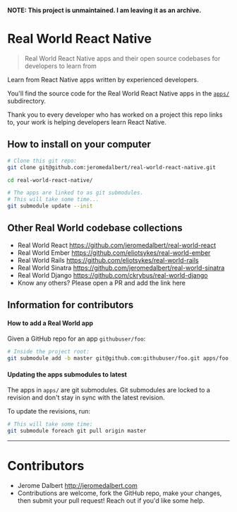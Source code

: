 **NOTE: This project is unmaintained. I am leaving it as an archive.**

# Real World React Native

> Real World React Native apps and their open source codebases for developers to learn from

Learn from React Native apps written by experienced developers.

You'll find the source code for the Real World React Native apps in the [`apps/`](apps/) subdirectory.

Thank you to every developer who has worked on a project this repo links to, your work is helping developers learn React Native.

## How to install on your computer

```bash
# Clone this git repo:
git clone git@github.com:jeromedalbert/real-world-react-native.git

cd real-world-react-native/

# The apps are linked to as git submodules.
# This will take some time...
git submodule update --init
```

## Other Real World codebase collections

- Real World React https://github.com/jeromedalbert/real-world-react
- Real World Ember https://github.com/eliotsykes/real-world-ember
- Real World Rails https://github.com/eliotsykes/real-world-rails
- Real World Sinatra https://github.com/jeromedalbert/real-world-sinatra
- Real World Django https://github.com/ckrybus/real-world-django
- Know any others? Please open a PR and add the link here

## Information for contributors

#### How to add a Real World app

Given a GitHub repo for an app `githubuser/foo`:

```bash
# Inside the project root:
git submodule add -b master git@github.com:githubuser/foo.git apps/foo
```

#### Updating the apps submodules to latest

The apps in `apps/` are git submodules. Git submodules are locked to a revision and don't stay in sync with the latest revision.

To update the revisions, run:

```bash
# This will take some time:
git submodule foreach git pull origin master
```

---

# Contributors

- Jerome Dalbert http://jeromedalbert.com
- Contributions are welcome, fork the GitHub repo, make your changes, then submit your pull request! Reach out if you'd like some help.

